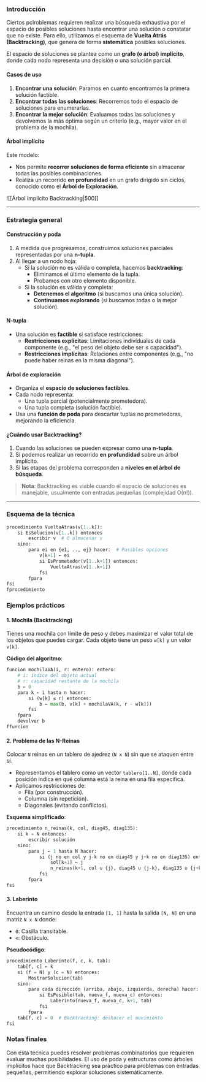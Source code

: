 ### **Introducción**

Ciertos pclroblemas requieren realizar una búsqueda exhaustiva por el espacio de posibles soluciones hasta encontrar una solución o constatar que no existe. Para ello, utilizamos el esquema de **Vuelta Atrás (Backtracking)**, que genera de forma **sistemática** posibles soluciones.

El espacio de soluciones se plantea como un **grafo (o árbol) implícito**, donde cada nodo representa una decisión o una solución parcial.

#### **Casos de uso**

1. **Encontrar una solución**: Paramos en cuanto encontramos la primera solución factible.
2. **Encontrar todas las soluciones**: Recorremos todo el espacio de soluciones para enumerarlas.
3. **Encontrar la mejor solución**: Evaluamos todas las soluciones y devolvemos la más óptima según un criterio (e.g., mayor valor en el problema de la mochila).

#### **Árbol implícito**

Este modelo:

- Nos permite **recorrer soluciones de forma eficiente** sin almacenar todas las posibles combinaciones.
- Realiza un recorrido **en profundidad** en un grafo dirigido sin ciclos, conocido como el **Árbol de Exploración**.

![[Árbol implícito Backtracking|500]]

---

### **Estrategia general**

#### **Construcción y poda**

1. A medida que progresamos, construimos soluciones parciales representadas por una **n-tupla**.
2. Al llegar a un nodo hoja:
    - Si la solución no es válida o completa, hacemos **backtracking**:
        - Eliminamos el último elemento de la tupla.
        - Probamos con otro elemento disponible.
    - Si la solución es válida y completa:
        - **Detenemos el algoritmo** (si buscamos una única solución).
        - **Continuamos explorando** (si buscamos todas o la mejor solución).

#### **N-tupla**

- Una solución es **factible** si satisface restricciones:
    - **Restricciones explícitas**: Limitaciones individuales de cada componente (e.g., "el peso del objeto debe ser ≤ capacidad").
    - **Restricciones implícitas**: Relaciones entre componentes (e.g., "no puede haber reinas en la misma diagonal").

#### **Árbol de exploración**

- Organiza el **espacio de soluciones factibles**.
- Cada nodo representa:
    - Una tupla parcial (potencialmente prometedora).
    - Una tupla completa (solución factible).
- Usa una **función de poda** para descartar tuplas no prometedoras, mejorando la eficiencia.

#### **¿Cuándo usar Backtracking?**

1. Cuando las soluciones se pueden expresar como una **n-tupla**.
2. Si podemos realizar un recorrido **en profundidad** sobre un árbol implícito.
3. Si las etapas del problema corresponden a **niveles en el árbol de búsqueda**.

> **Nota**: Backtracking es viable cuando el espacio de soluciones es manejable, usualmente con entradas pequeñas (complejidad O(n!)).

---

### **Esquema de la técnica**

```python
procedimiento VueltaAtras(v[1..k]):
    si EsSolucion(v[1..k]) entonces
        escribir v  # O almacenar v
    sino:
        para ei en {e1, .., ej} hacer:  # Posibles opciones
            v[k+1] ← ei
            si EsPrometedor(v[1..k+1]) entonces:
                VueltaAtras(v[1..k+1])
            fsi
        fpara
fsi
fprocedimiento
```

### **Ejemplos prácticos**

#### **1. Mochila (Backtracking)**

Tienes una mochila con límite de peso y debes maximizar el valor total de los objetos que puedes cargar. Cada objeto tiene un peso `w[k]` y un valor `v[k]`.

**Código del algoritmo**:

```python
funcion mochilaVA(i, r: entero): entero:
    # i: índice del objeto actual
    # r: capacidad restante de la mochila
    b ← 0
    para k ← i hasta n hacer:
        si (w[k] ≤ r) entonces:
            b ← max(b, v[k] + mochilaVA(k, r - w[k]))
        fsi
    fpara
    devolver b
ffuncion
```

#### **2. Problema de las N-Reinas**

Colocar `N` reinas en un tablero de ajedrez (`N x N`) sin que se ataquen entre sí.

- Representamos el tablero como un vector `tablero[1..N]`, donde cada posición indica en qué columna está la reina en una fila específica.
- Aplicamos restricciones de:
    - Fila (por construcción).
    - Columna (sin repetición).
    - Diagonales (evitando conflictos).

**Esquema simplificado**:

```python
procedimiento n_reinas(k, col, diag45, diag135):
    si k = N entonces:
        escribir solución
    sino:
        para j ← 1 hasta N hacer:
            si (j no en col y j-k no en diag45 y j+k no en diag135) entonces:
                sol[k+1] ← j
                n_reinas(k+1, col ∪ {j}, diag45 ∪ {j-k}, diag135 ∪ {j+k})
            fsi
        fpara
fsi
```
#### **3. Laberinto**

Encuentra un camino desde la entrada `[1, 1]` hasta la salida `[N, N]` en una matriz `N x N` donde:

- `0`: Casilla transitable.
- `∞`: Obstáculo.

**Pseudocódigo**:

```python
procedimiento Laberinto(f, c, k, tab):
    tab[f, c] ← k
    si (f = N) y (c = N) entonces:
        MostrarSolucion(tab)
    sino:
        para cada dirección (arriba, abajo, izquierda, derecha) hacer:
            si EsPosible(tab, nueva_f, nueva_c) entonces:
                Laberinto(nueva_f, nueva_c, k+1, tab)
            fsi
        fpara
    tab[f, c] ← 0  # Backtracking: deshacer el movimiento
fsi
```

### **Notas finales**

Con esta técnica puedes resolver problemas combinatorios que requieren evaluar muchas posibilidades. El uso de poda y estructuras como árboles implícitos hace que Backtracking sea práctico para problemas con entradas pequeñas, permitiendo explorar soluciones sistemáticamente.

